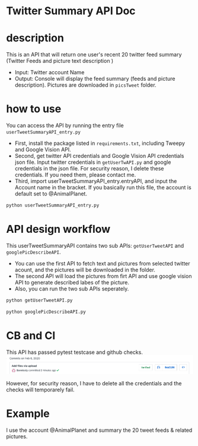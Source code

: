 # Twitter Summary API Doc

# description
This is an API that will return one user's recent 20 twitter feed summary (Twitter Feeds and picture text description )
 - Input: Twitter account Name
 - Output: Console will display the feed summary (feeds and picture description). Pictures are downloaded in ```picsTweet``` folder.
 
# how to use
You can access the API by running the entry file ```userTweetSummaryAPI_entry.py``` 
- First, install the package listed in ```requirements.txt```, including Tweepy and Google Vision API.
- Second, get twitter API credentials and Google Vision API credentials json file. Input twitter credentials in ```getUserTwAPI.py``` and google credentials in the json file. For security reason, I delete these credentials. If you need them, please contact me. 
- Third, import userTweetSummaryAPI_entry.entryAPI, and input the Account name in the bracket. If you basically run this file, the account is default set to @AnimalPlanet.
```python
python userTweetSummaryAPI_entry.py
```

# API design workflow
This userTweetSummaryAPI contains two sub APIs:  ```getUserTweetAPI``` and ```googlePicDescribeAPI```.
- You can use the first API to fetch text and pictures from selected twitter acount, and the pictures will be downloaded in the folder.
- The second API will load the pictures from firt API and use google vision API to generate described labes of the picture. 
- Also, you can run the two sub APIs seperately.


```python
python getUserTweetAPI.py
```
```python
python googlePicDescribeAPI.py
```

# CB and CI
This API has passed pytest testcase and github checks.
![image](https://github.com/BUEC500C1/twitter-summarizer-Bonniesty/blob/master/examplePic/CBCI.png)

However, for security reason, I have to delete all the credentials and the checks will temporarely fail.  

# Example
I use the account @AnimalPlanet and summary the 20 tweet feeds & related pictures.

